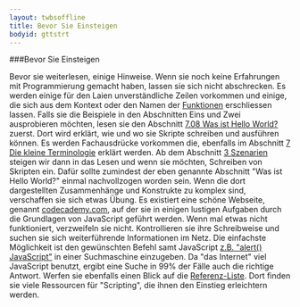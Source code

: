 ```yaml
---
layout: twbsoffline
title: Bevor Sie Einsteigen
bodyid: gttstrt
---
```

<a name="96"></a>
###Bevor Sie Einsteigen

Bevor sie weiterlesen, einige Hinweise. Wenn sie noch keine Erfahrungen mit Programmierung gemacht haben, lassen sie sich nicht abschrecken. Es werden einige für den Laien unverständliche Zeilen vorkommen und einige, die sich aus dem Kontext oder den Namen der [Funktionen](10terminologie.html#25) erschliessen lassen. Falls sie die Beispiele in den Abschnitten Eins und Zwei ausprobieren möchten, lesen sie den Abschnitt [7.08 Was ist Hello World?](10terminologie.html#21) zuerst. Dort wird erklärt, wie und wo sie Skripte schreiben und ausführen können. Es werden Fachausdrücke vorkommen die, ebenfalls im Abschnitt [7 Die kleine Terminologie](10terminologie.html#13) erklärt werden. Ab dem Abschnitt [3 Szenarien](03szenarien.html#07) steigen wir dann in das Lesen und wenn sie möchten, Schreiben von Skripten ein. Dafür sollte zumindest der eben genannte Abschnitt "Was ist Hello World?" einmal nachvollzogen worden sein. Wenn die dort dargestellten Zusammenhänge und Konstrukte zu komplex sind, verschaffen sie sich etwas Übung. Es existiert eine schöne Webseite, genannt [codecademy.com](http://www.codecademy.com/#!/exercises/0), auf der sie in einigen lustigen Aufgaben durch die Grundlagen von JavaScript geführt werden. Wenn mal etwas nicht funktioniert, verzweifeln sie nicht. Kontrollieren sie ihre Schreibweise und suchen sie sich weiterführende Informationen im Netz. Die einfachste Möglichkeit ist den gewünschten Befehl samt JavaScript [z.B. "alert() JavaScript"](http://tinyurl.com/d6kglxq) in einer Suchmaschine einzugeben. Da "das Internet" viel JavaScript benutzt, ergibt eine Suche in 99% der Fälle auch die richtige Antwort. Werfen sie ebenfalls einen Blick auf die [Referenz-Liste](11referenzen.html). Dort finden sie viele Ressourcen für "Scripting", die ihnen den Einstieg erleichtern werden.   
